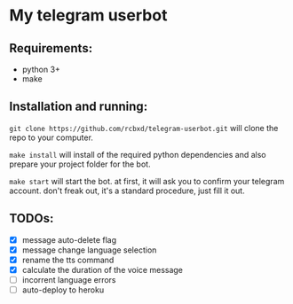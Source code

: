 # My telegram userbot

## Requirements:

- python 3+
- make

## Installation and running:

`git clone https://github.com/rcbxd/telegram-userbot.git` will clone the repo to your computer.

`make install` will install of the required python dependencies and also prepare your project
folder for the bot.

`make start` will start the bot. at first, it will ask you to confirm your telegram account.
don't freak out, it's a standard procedure, just fill it out.

## TODOs:

- [x] message auto-delete flag
- [x] message change language selection
- [x] rename the tts command
- [x] calculate the duration of the voice message
- [ ] incorrent language errors
- [ ] auto-deploy to heroku
